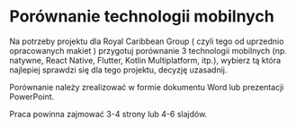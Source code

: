 # Porównanie technologii mobilnych

Na potrzeby projektu dla Royal Caribbean Group ( czyli tego od uprzednio opracowanych makiet )
przygotuj porównanie 3 technologii mobilnych (np. natywne, React Native, Flutter, Kotlin Multiplatform, itp.),
wybierz tą która najlepiej sprawdzi się dla tego projektu, decyzję uzasadnij.

Porównanie należy zrealizować w formie dokumentu Word lub prezentacji PowerPoint.

Praca powinna zajmować 3-4 strony lub 4-6 slajdów.
